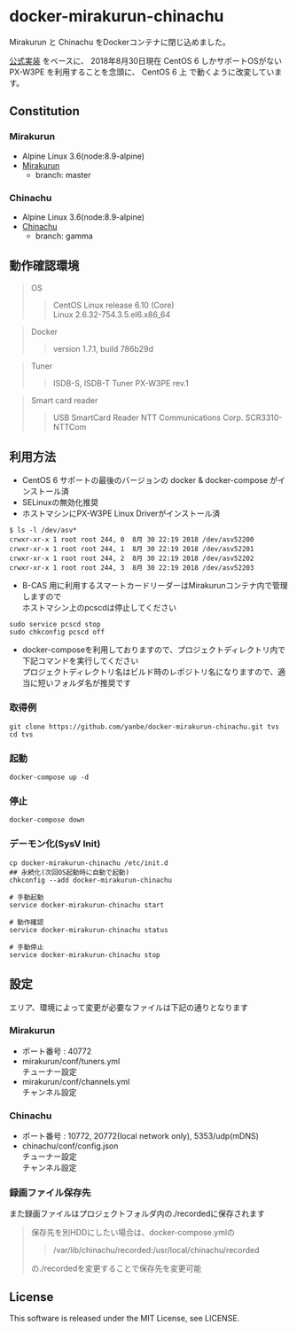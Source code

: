 # docker-mirakurun-chinachu
Mirakurun と Chinachu をDockerコンテナに閉じ込めました。

[公式実装](https://github.com/Chinachu/docker-mirakurun-chinachu) をベースに、
2018年8月30日現在 CentOS 6 しかサポートOSがない PX-W3PE を利用することを念頭に、
CentOS 6 上 で動くように改変しています。

## Constitution
### Mirakurun
- Alpine Linux 3.6(node:8.9-alpine)
- [Mirakurun](https://github.com/kanreisa/Mirakurun)
  - branch: master

### Chinachu
- Alpine Linux 3.6(node:8.9-alpine)
- [Chinachu](https://github.com/kanreisa/Chinachu)
  - branch: gamma

## 動作確認環境
> OS
>>CentOS Linux release 6.10 (Core)  
>> Linux 2.6.32-754.3.5.el6.x86_64

>Docker
>>version 1.7.1, build 786b29d

>Tuner
>>ISDB-S, ISDB-T Tuner PX-W3PE rev.1

>Smart card reader
>>USB SmartCard Reader NTT Communications Corp. SCR3310-NTTCom  

## 利用方法
- CentOS 6 サポートの最後のバージョンの docker & docker-compose がインストール済
- SELinuxの無効化推奨
- ホストマシンにPX-W3PE Linux Driverがインストール済
```
$ ls -l /dev/asv*
crwxr-xr-x 1 root root 244, 0  8月 30 22:19 2018 /dev/asv52200
crwxr-xr-x 1 root root 244, 1  8月 30 22:19 2018 /dev/asv52201
crwxr-xr-x 1 root root 244, 2  8月 30 22:19 2018 /dev/asv52202
crwxr-xr-x 1 root root 244, 3  8月 30 22:19 2018 /dev/asv52203
```
- B-CAS 用に利用するスマートカードリーダーはMirakurunコンテナ内で管理しますので  
ホストマシン上のpcscdは停止してください
```
sudo service pcscd stop
sudo chkconfig pcscd off
```

- docker-composeを利用しておりますので、プロジェクトディレクトリ内で下記コマンドを実行してください  
プロジェクトディレクトリ名はビルド時のレポジトリ名になりますので、適当に短いフォルダ名が推奨です

### 取得例
```shell
git clone https://github.com/yanbe/docker-mirakurun-chinachu.git tvs
cd tvs
```
### 起動
```shell
docker-compose up -d
```
### 停止
```shell
docker-compose down
```

### デーモン化(SysV Init)
```shell
cp docker-mirakurun-chinachu /etc/init.d
## 永続化(次回OS起動時に自動で起動)
chkconfig --add docker-mirakurun-chinachu

# 手動起動
service docker-mirakurun-chinachu start

# 動作確認
service docker-mirakurun-chinachu status

# 手動停止
service docker-mirakurun-chinachu stop
```

## 設定
エリア、環境によって変更が必要なファイルは下記の通りとなります
### Mirakurun
- ポート番号 : 40772
- mirakurun/conf/tuners.yml  
チューナー設定
- mirakurun/conf/channels.yml  
チャンネル設定

### Chinachu
- ポート番号 : 10772, 20772(local network only), 5353/udp(mDNS)
- chinachu/conf/config.json  
チューナー設定  
チャンネル設定

### 録画ファイル保存先
また録画ファイルはプロジェクトフォルダ内の./recordedに保存されます  
> 保存先を別HDDにしたい場合は、docker-compose.ymlの
>> /var/lib/chinachu/recorded:/usr/local/chinachu/recorded
>
> の./recordedを変更することで保存先を変更可能

## License
This software is released under the MIT License, see LICENSE.
